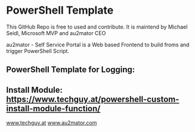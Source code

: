# PowerShell Template

This GitHub Repo is free to used and contribute.
It is maintend by Michael Seidl, Microsoft MVP and au2mator CEO

au2mator - Self Service Portal is a Web based Frontend to build froms and trigger PowerShell Script.


## PowerShell Template for Logging: 


## Install Module: https://www.techguy.at/powershell-custom-install-module-function/


www.techguy.at
www.au2mator.com


